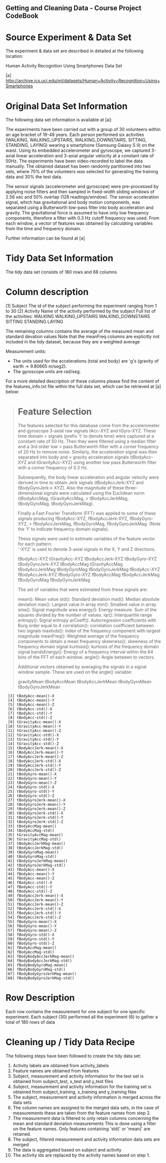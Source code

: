 ## Getting and Cleaning Data - Course Project CodeBook

# Source Experiment & Data Set

The experiment & data set are described in detailed at the following location:

Human Activity Recognition Using Smartphones Data Set

[a] http://archive.ics.uci.edu/ml/datasets/Human+Activity+Recognition+Using+Smartphones

# Original Data Set Information
The following data set information is available at [a]:

The experiments have been carried out with a group of 30 volunteers within an age bracket of 19-48 years. Each person performed six activities (WALKING, WALKING_UPSTAIRS, WALKING_DOWNSTAIRS, SITTING, STANDING, LAYING) wearing a smartphone (Samsung Galaxy S II) on the waist. Using its embedded accelerometer and gyroscope, we captured 3-axial linear acceleration and 3-axial angular velocity at a constant rate of 50Hz. The experiments have been video-recorded to label the data manually. The obtained dataset has been randomly partitioned into two sets, where 70% of the volunteers was selected for generating the training data and 30% the test data. 

The sensor signals (accelerometer and gyroscope) were pre-processed by applying noise filters and then sampled in fixed-width sliding windows of 2.56 sec and 50% overlap (128 readings/window). The sensor acceleration signal, which has gravitational and body motion components, was separated using a Butterworth low-pass filter into body acceleration and gravity. The gravitational force is assumed to have only low frequency components, therefore a filter with 0.3 Hz cutoff frequency was used. From each window, a vector of features was obtained by calculating variables from the time and frequency domain.

Further information can be found at [a]

# Tidy Data Set Information

The tidy data set consists of 180 rows and 68 columns

# Column description

[1] Subject
	The id of the subject performing the experiment ranging from 1 to 30
[2] Activity
	Name of the activity performed by the subject
	Full list of the activities:
		WALKING
		WALKING_UPSTAIRS
		WALKING_DOWNSTAIRS
		SITTING
		STANDING
		LAYING     

The remaining columns contains the average of the measured mean and standard devation values
Note that the meanFreq columns are explicitly not included in the tidy dataset, because they are a weighted average

Measurement units:
- The units used for the accelerations (total and body) are 'g's (gravity of earth -> 9.80665 m/seg2).
- The gyroscope units are rad/seg.

For a more detailed description of these columns please find the content of the features_info.txt file within the full data set, which can be retrieved at [a] below:

>	Feature Selection 
>	=================
>	
>	The features selected for this database come from the accelerometer and gyroscope 3-axial raw signals tAcc-XYZ and tGyro-XYZ. These time domain >	signals (prefix 't' to denote time) were captured at a constant rate of 50 Hz. Then they were filtered using a median filter and a 3rd order low >	pass Butterworth filter with a corner frequency of 20 Hz to remove noise. Similarly, the acceleration signal was then separated into body and >	gravity acceleration signals (tBodyAcc-XYZ and tGravityAcc-XYZ) using another low pass Butterworth filter with a corner frequency of 0.3 Hz. 
>	
>	Subsequently, the body linear acceleration and angular velocity were derived in time to obtain Jerk signals (tBodyAccJerk-XYZ and tBodyGyroJerk->	XYZ). Also the magnitude of these three-dimensional signals were calculated using the Euclidean norm (tBodyAccMag, tGravityAccMag, >	tBodyAccJerkMag, tBodyGyroMag, tBodyGyroJerkMag). 
>	
>	Finally a Fast Fourier Transform (FFT) was applied to some of these signals producing fBodyAcc-XYZ, fBodyAccJerk-XYZ, fBodyGyro-XYZ, >	fBodyAccJerkMag, fBodyGyroMag, fBodyGyroJerkMag. (Note the 'f' to indicate frequency domain signals). 
>	
>	These signals were used to estimate variables of the feature vector for each pattern:  
>	'-XYZ' is used to denote 3-axial signals in the X, Y and Z directions.
>	
>	tBodyAcc-XYZ
>	tGravityAcc-XYZ
>	tBodyAccJerk-XYZ
>	tBodyGyro-XYZ
>	tBodyGyroJerk-XYZ
>	tBodyAccMag
>	tGravityAccMag
>	tBodyAccJerkMag
>	tBodyGyroMag
>	tBodyGyroJerkMag
>	fBodyAcc-XYZ
>	fBodyAccJerk-XYZ
>	fBodyGyro-XYZ
>	fBodyAccMag
>	fBodyAccJerkMag
>	fBodyGyroMag
>	fBodyGyroJerkMag
>	
>	The set of variables that were estimated from these signals are: 
>	
>	mean(): Mean value
>	std(): Standard deviation
>	mad(): Median absolute deviation 
>	max(): Largest value in array
>	min(): Smallest value in array
>	sma(): Signal magnitude area
>	energy(): Energy measure. Sum of the squares divided by the number of values. 
>	iqr(): Interquartile range 
>	entropy(): Signal entropy
>	arCoeff(): Autorregresion coefficients with Burg order equal to 4
>	correlation(): correlation coefficient between two signals
>	maxInds(): index of the frequency component with largest magnitude
>	meanFreq(): Weighted average of the frequency components to obtain a mean frequency
>	skewness(): skewness of the frequency domain signal 
>	kurtosis(): kurtosis of the frequency domain signal 
>	bandsEnergy(): Energy of a frequency interval within the 64 bins of the FFT of each window.
>	angle(): Angle between to vectors.
>	
>	Additional vectors obtained by averaging the signals in a signal window sample. These are used on the angle() variable:
>	
>	gravityMean
>	tBodyAccMean
>	tBodyAccJerkMean
>	tBodyGyroMean
>	tBodyGyroJerkMean

	 [3] tBodyAcc-mean()-X
	 [4] tBodyAcc-mean()-Y
	 [5] tBodyAcc-mean()-Z
	 [6] tBodyAcc-std()-X
	 [7] tBodyAcc-std()-Y
	 [8] tBodyAcc-std()-Z
	 [9] tGravityAcc-mean()-X
	[10] tGravityAcc-mean()-Y
	[11] tGravityAcc-mean()-Z
	[12] tGravityAcc-std()-X
	[13] tGravityAcc-std()-Y
	[14] tGravityAcc-std()-Z
	[15] tBodyAccJerk-mean()-X
	[16] tBodyAccJerk-mean()-Y
	[17] tBodyAccJerk-mean()-Z
	[18] tBodyAccJerk-std()-X
	[19] tBodyAccJerk-std()-Y
	[20] tBodyAccJerk-std()-Z
	[21] tBodyGyro-mean()-X
	[22] tBodyGyro-mean()-Y
	[23] tBodyGyro-mean()-Z
	[24] tBodyGyro-std()-X
	[25] tBodyGyro-std()-Y
	[26] tBodyGyro-std()-Z
	[27] tBodyGyroJerk-mean()-X
	[28] tBodyGyroJerk-mean()-Y
	[29] tBodyGyroJerk-mean()-Z
	[30] tBodyGyroJerk-std()-X
	[31] tBodyGyroJerk-std()-Y
	[32] tBodyGyroJerk-std()-Z
	[33] tBodyAccMag-mean()
	[34] tBodyAccMag-std()
	[35] tGravityAccMag-mean()
	[36] tGravityAccMag-std()
	[37] tBodyAccJerkMag-mean()
	[38] tBodyAccJerkMag-std()
	[39] tBodyGyroMag-mean()
	[40] tBodyGyroMag-std()
	[41] tBodyGyroJerkMag-mean()
	[42] tBodyGyroJerkMag-std()
	[43] fBodyAcc-mean()-X
	[44] fBodyAcc-mean()-Y
	[45] fBodyAcc-mean()-Z
	[46] fBodyAcc-std()-X
	[47] fBodyAcc-std()-Y
	[48] fBodyAcc-std()-Z
	[49] fBodyAccJerk-mean()-X
	[50] fBodyAccJerk-mean()-Y
	[51] fBodyAccJerk-mean()-Z
	[52] fBodyAccJerk-std()-X
	[53] fBodyAccJerk-std()-Y
	[54] fBodyAccJerk-std()-Z
	[55] fBodyGyro-mean()-X
	[56] fBodyGyro-mean()-Y
	[57] fBodyGyro-mean()-Z
	[58] fBodyGyro-std()-X
	[59] fBodyGyro-std()-Y
	[60] fBodyGyro-std()-Z
	[61] fBodyAccMag-mean()
	[62] fBodyAccMag-std()
	[63] fBodyBodyAccJerkMag-mean()
	[64] fBodyBodyAccJerkMag-std()
	[65] fBodyBodyGyroMag-mean()
	[66] fBodyBodyGyroMag-std()
	[67] fBodyBodyGyroJerkMag-mean()
	[68] fBodyBodyGyroJerkMag-std()	

# Row Description

Each row contains the measurement for one subject for one specific experiment.
Each subject (30) performed all the experiment (6) to gather a total of 180 rows of data

# Cleaning up / Tidy Data Recipe

The following steps have been followed to create the tidy data set:

1. Activity labels are obtained from activity_labels
2. Feature names are obtained from features
3. Subject, measurement and activity information for the test set is obtained from subject_test, x_test and y_test files
4. Subject, measurement and activity information for the training set is obtained from subject_training, x_training and y_training files
5. The subject, measurement and activity information is merged across the data sets
6. The column names are assigned to the merged data sets, in the case of measurements these are taken from the feature names from step 2.
7. The measurement data is filtered to only retain columns concerning the mean and standard deviation measurements
	 This is done using a filter on the feature names. Only features containing 'std(' or 'mean(' are retained.
8. The subject, filtered measurement and activity information data sets are merged
9. The data is aggregated based on subject and activity
10. The activity ids are replaced by the activity names based on step 1.
